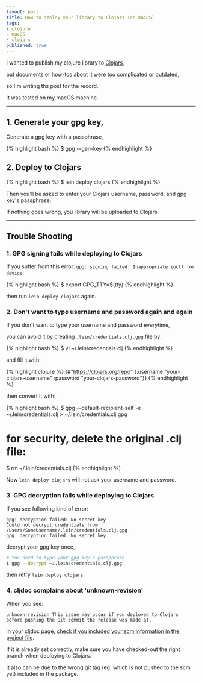```yaml
---
layout: post
title: How to deploy your library to Clojars (on macOS)
tags:
- clojure
- macOS
- clojars
published: true
---
```


I wanted to publish my clojure library to [Clojars](https://clojars.org/),

but documents or how-tos about it were too complicated or outdated,

so I'm writing ths post for the record.

It was tested on my macOS machine.

----

## 1. Generate your gpg key,

Generate a gpg key with a passphrase,

{% highlight bash %}
$ gpg --gen-key
{% endhighlight %}

## 2. Deploy to Clojars

{% highlight bash %}
$ lein deploy clojars
{% endhighlight %}

Then you'll be asked to enter your Clojars username, password, and gpg key's passphrase.

If nothing goes wrong, you library will be uploaded to Clojars.

----

## Trouble Shooting

### 1. GPG signing fails while deploying to Clojars

If you suffer from this error: `gpg: signing failed: Inappropriate ioctl for device`,

{% highlight bash %}
$ export GPG_TTY=$(tty)
{% endhighlight %}

then run `lein deploy clojars` again.

### 2. Don't want to type username and password again and again

If you don't want to type your username and password everytime,

you can avoid it by creating `.lein/credentials.clj.gpg` file by:

{% highlight bash %}
$ vi ~/.lein/credentials.clj
{% endhighlight %}

and fill it with:

{% highlight clojure %}
{#"https://clojars.org/repo"
  {:username "your-clojars-username"
   :password "your-clojars-password"}}
{% endhighlight %}

then convert it with:

{% highlight bash %}
$ gpg --default-recipient-self -e \
      ~/.lein/credentials.clj > ~/.lein/credentials.clj.gpg

# for security, delete the original .clj file:
$ rm ~/.lein/credentials.clj 
{% endhighlight %}

Now `lein deploy clojars` will not ask your username and password.

### 3. GPG decryption fails while deploying to Clojars

If you see following kind of error:

```
gpg: decryption failed: No secret key
Could not decrypt credentials from /Users/SomeUsername/.lein/credentials.clj.gpg
gpg: decryption failed: No secret key
```

decrypt your gpg key once,

```bash
# You need to type your gpg key's passphrase
$ gpg --decrypt ~/.lein/credentials.clj.gpg
```

then retry `lein deploy clojars`.

### 4. cljdoc complains about 'unknown-revision'

When you see:

```
unknown-revision This issue may occur if you deployed to Clojars before pushing the Git commit the release was made at.
```

in your cljdoc page, [check if you included your scm information in the project file](https://github.com/cljdoc/cljdoc/blob/master/doc/userguide/faq.md#how-do-i-set-scm-info-for-my-project).

If it is already set correctly, make sure you have checked-out the right branch when deploying to Clojars.

It also can be due to the wrong git tag (eg. which is not pushed to the scm yet) included in the package.

